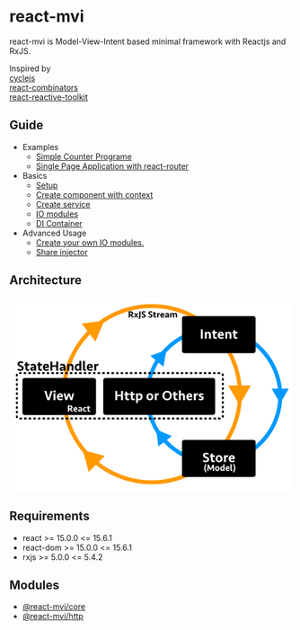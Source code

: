 # react-mvi
react-mvi is Model-View-Intent based minimal framework with Reactjs and RxJS.

Inspired by  
[cyclejs](http://cycle.js.org/)  
[react-combinators](https://github.com/milankinen/react-combinators)  
[react-reactive-toolkit](https://github.com/milankinen/react-reactive-toolkit)

## Guide

- Examples
    - [Simple Counter Programe](./docs/basic_guide.md)
    - [Single Page Application with react-router](./docs/spa.md)
- Basics
    - [Setup](./docs/setup.md)
    - [Create component with context](./docs/basics/create_component.md)
    - [Create service](./docs/basics/create_service.md)
    - [IO modules](./docs/basics/io_modules.md)
    - [DI Container](./docs/basics/di_container.md)
- Advanced Usage
    - [Create your own IO modules.](./docs/au/create_yowim.md)
    - [Share injector](./docs/au/share_injector.md)

## Architecture

![architecture](./images/react-mvi.png)

## Requirements

- react >= 15.0.0 <= 15.6.1
- react-dom >= 15.0.0 <= 15.6.1
- rxjs >= 5.0.0 <= 5.4.2

## Modules

- [@react-mvi/core](modules/core)
- [@react-mvi/http](modules/http)
